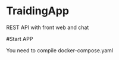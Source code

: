 # TraidingApp
REST API with front web and chat

#Start APP

You need to compile docker-compose.yaml 
